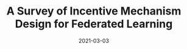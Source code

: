 ---
title: "A Survey of Incentive Mechanism Design for Federated Learning"
authors:
- Yufeng Zhan
- Jie Zhang
- Zicong Hong
- Leijie Wu
- Peng Li
- Song Guo

date: "2021-03-03"
doi: "10.1109/TETC.2021.3063517"

# Publication type.
# 1 = Conference paper; 2 = Journal article;
# 3 = Preprint Paper; 4 = Report; 5 = Book; 6 = Book section;
# 7 = Thesis; 8 = Patent
publication_types: ["2"]

# Publication name and optional abbreviated publication name.
publication: "*IEEE Transactions on Emerging Topics in Computing (JCR-Q1)*"
# publication_short: ""

url_pdf: https://ieeexplore.ieee.org/abstract/document/9369019
# url_code: ''
# url_dataset: ''
# url_poster: ''
# url_project: ''
# url_slides: ''
# url_video: ''

---